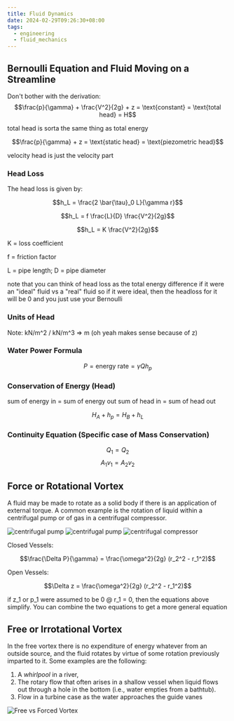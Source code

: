 ```yaml
---
title: Fluid Dynamics
date: 2024-02-29T09:26:30+08:00
tags:
  - engineering
  - fluid_mechanics
---
```


## Bernoulli Equation and Fluid Moving on a Streamline

Don't bother with the derivation:
$$\frac{p}{\gamma} + \frac{V^2}{2g} + z = \text{constant} = \text{total head} = H$$

total head is sorta the same thing as total energy

$$\frac{p}{\gamma} + z = \text{static head} = \text{piezometric head}$$

velocity head is just the velocity part

### Head Loss

The head loss is given by:

$$h_L = \frac{2 \bar{\tau}_0 L}{\gamma r}$$

$$h_L = f \frac{L}{D} \frac{V^2}{2g}$$

$$h_L = K \frac{V^2}{2g}$$

K = loss coefficient

f = friction factor

L = pipe length; D = pipe diameter

note that you can think of head loss as the total energy difference if it were an "ideal" fluid vs a "real" fluid
so if it were ideal, then the headloss for it will be 0 and you just use your Bernoulli

### Units of Head

Note: kN/m^2 / kN/m^3 => m (oh yeah makes sense because of z)

### Water Power Formula

$$P = \text{energy rate} = \gamma Q h_p$$

### Conservation of Energy (Head)

sum of energy in = sum of energy out
sum of head in = sum of head out

$$H_A + h_p = H_B + h_L$$

### Continuity Equation (Specific case of Mass Conservation)

$$Q_1 = Q_2$$
$$A_1 v_1 = A_2 v_2$$

## Force or Rotational Vortex

A fluid may be made to rotate as a solid body if there is an application of external torque. A common example is the rotation of liquid within a centrifugal pump or of gas in a centrifugal compressor.

![centrifugal pump](/fluid-dynamics/01-centrifugal-pump.jpg)
![centrifugal pump](/fluid-dynamics/02-centrifugal-pump.jpg)
![centrifugal compressor](/fluid-dynamics/03-centrifugal-compressor.png)

Closed Vessels:

$$\frac{\Delta P}{\gamma} = \frac{\omega^2}{2g} (r_2^2 - r_1^2)$$

Open Vessels:

$$\Delta z = \frac{\omega^2}{2g} (r_2^2 - r_1^2)$$

if z_1 or p_1 were assumed to be 0 @ r_1 = 0, then the equations above simplify. You can combine the two equations to get a more general equation

## Free or Irrotational Vortex

In the free vortex there is no expenditure of energy whatever from an outside source,
and the fluid rotates by virtue of some rotation previously imparted to it.
Some examples are the following:

1. A *whirlpool* in a river,
2. The rotary flow that often arises in a shallow vessel when liquid flows out through
a hole in the bottom (i.e., water empties from a bathtub).
3. Flow in a turbine case as the water approaches the guide vanes

![Free vs Forced Vortex](/fluid-dynamics/04-free-force-vortex.png)
